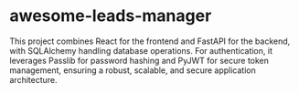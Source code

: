 # awesome-leads-manager
This project combines React for the frontend and FastAPI for the backend, with SQLAlchemy handling database operations. For authentication, it leverages Passlib for password hashing and PyJWT for secure token management, ensuring a robust, scalable, and secure application architecture.
